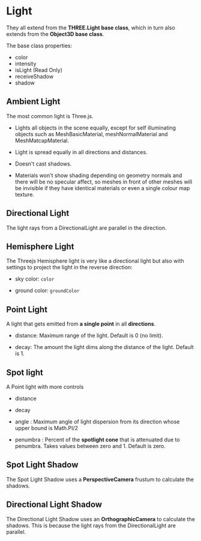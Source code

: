 # Light

They all extend from the **THREE.Light base class**, which in turn also extends from the **Object3D base class**.

The base class properties:

- color
- intensity
- isLight (Read Only)
- receiveShadow
- shadow

## Ambient Light

The most common light is Three.js.

- Lights all objects in the scene equally, except for self illuminating objects such as MeshBasicMaterial, meshNormalMaterial and MeshMatcapMaterial.

- Light is spread equally in all directions and distances.

- Doesn't cast shadows.

- Materials won't show shading depending on geometry normals and there will be no specular affect, so meshes in front of other meshes will be invisible if they have identical materials or even a single colour map texture.

## Directional Light

The light rays from a DirectionalLight are parallel in the direction.

## Hemisphere Light

The Threejs Hemisphere light is very like a directional light but also with settings to project the light in the reverse direction:

- sky color: `color`

- ground color: `groundColor`

## Point Light

A light that gets emitted from **a single point** in all **directions**.

- distance: Maximum range of the light. Default is 0 (no limit).

- decay: The amount the light dims along the distance of the light. Default is 1.

## Spot light

A Point light with more controls

- distance

- decay

- angle : Maximum angle of light dispersion from its direction whose upper bound is Math.PI/2

- penumbra : Percent of the **spotlight cone** that is attenuated due to penumbra. Takes values between zero and 1. Default is zero.

## Spot Light Shadow

The Spot Light Shadow uses a **PerspectiveCamera** frustum to calculate the shadows.

## Directional Light Shadow

The Directional Light Shadow uses an **OrthographicCamera** to calculate the shadows. This is because the light rays from the DirectionalLight are parallel.
